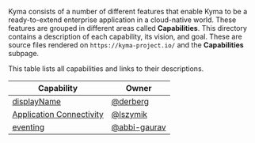 <!-- The capabilities subpage on the "https://kyma-project.io/" page does not exist yet. Its vision is to render all the capabilities descriptions based on provided metadata references to ZenHub. It also aims to display roadmaps based on Epics.  -->

Kyma consists of a number of different features that enable Kyma to be a ready-to-extend enterprise application in a cloud-native world.
These features are grouped in different areas called **Capabilities**.
This directory contains a description of each capability, its vision, and goal. These are source files rendered on `https://kyma-project.io/` and the **Capabilities** subpage.

This table lists all capabilities and links to their descriptions.

| Capability | Owner |
| ----------- | -------------|
| [displayName](display-name.md) | [@derberg](https://github.com/derberg) |
| [Application Connectivity](application-connectivity.md) | [@lszymik](https://github.com/lszymik) |
| [eventing](eventing.md) | [@abbi-gaurav](https://github.com/abbi-gaurav) |
